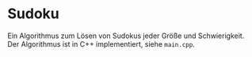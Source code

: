 # Sudoku

Ein Algorithmus zum Lösen von Sudokus jeder Größe und Schwierigkeit. Der Algorithmus ist in C++ implementiert, siehe `main.cpp`.
